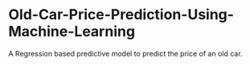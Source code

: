# Old-Car-Price-Prediction-Using-Machine-Learning
A Regression based predictive model to predict the price of an old car.
